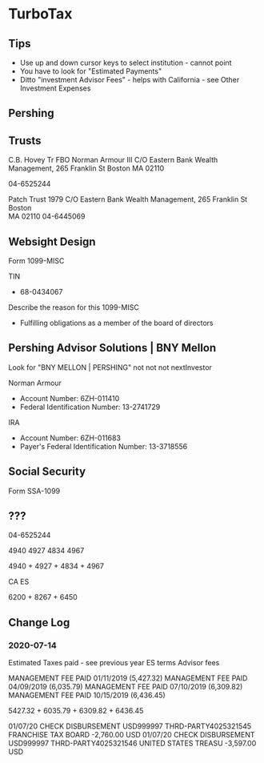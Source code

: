 # TurboTax

## Tips

* Use up and down cursor keys to select institution - cannot point
* You have to look for "Estimated Payments"
* Ditto "investment Advisor Fees" - helps with California - see Other Investment Expenses

## Pershing


## Trusts


C.B. Hovey Tr FBO Norman Armour III
C/O Eastern Bank Wealth Management, 265 Franklin St
Boston
MA
02110

04-6525244

Patch Trust 1979
C/O Eastern Bank Wealth Management, 265 Franklin St
Boston  
MA
02110
04-6445069




## Websight Design

Form 1099-MISC

TIN

* 68-0434067

Describe the reason for this 1099-MISC

* Fulfilling obligations as a member of the board of directors


## Pershing Advisor Solutions | BNY Mellon

Look for "BNY MELLON | PERSHING" not not not nextInvestor

Norman Armour
* Account Number: 6ZH-011410
* Federal Identification Number: 13-2741729

IRA

* Account Number: 6ZH-011683
* Payer's Federal Identification Number: 13-3718556


## Social Security

Form SSA-1099


## ???
04-6525244

4940
4927
4834
4967

4940 +  4927 + 4834 + 4967

CA ES

6200 + 8267 + 6450

## Change Log

### 2020-07-14

Estimated Taxes paid - see previous year ES terms
Advisor fees

MANAGEMENT FEE PAID 01/11/2019 (5,427.32)
MANAGEMENT FEE PAID 04/09/2019 (6,035.79)
MANAGEMENT FEE PAID 07/10/2019 (6,309.82)
MANAGEMENT FEE PAID 10/15/2019 (6,436.45)

5427.32 + 6035.79 + 6309.82 + 6436.45

01/07/20 CHECK DISBURSEMENT
USD999997
THRD-PARTY4025321545 FRANCHISE TAX BOARD -2,760.00 USD
01/07/20 CHECK DISBURSEMENT
USD999997
THRD-PARTY4025321546 UNITED STATES TREASU -3,597.00 USD

